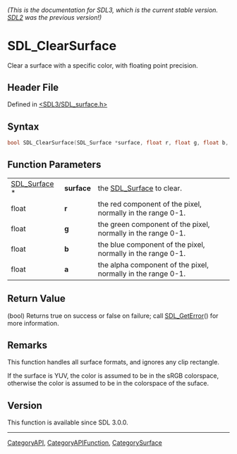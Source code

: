 ###### (This is the documentation for SDL3, which is the current stable version. [SDL2](https://wiki.libsdl.org/SDL2/) was the previous version!)
# SDL_ClearSurface

Clear a surface with a specific color, with floating point precision.

## Header File

Defined in [<SDL3/SDL_surface.h>](https://github.com/libsdl-org/SDL/blob/main/include/SDL3/SDL_surface.h)

## Syntax

```c
bool SDL_ClearSurface(SDL_Surface *surface, float r, float g, float b, float a);
```

## Function Parameters

|                              |             |                                                              |
| ---------------------------- | ----------- | ------------------------------------------------------------ |
| [SDL_Surface](SDL_Surface) * | **surface** | the [SDL_Surface](SDL_Surface) to clear.                     |
| float                        | **r**       | the red component of the pixel, normally in the range 0-1.   |
| float                        | **g**       | the green component of the pixel, normally in the range 0-1. |
| float                        | **b**       | the blue component of the pixel, normally in the range 0-1.  |
| float                        | **a**       | the alpha component of the pixel, normally in the range 0-1. |

## Return Value

(bool) Returns true on success or false on failure; call
[SDL_GetError](SDL_GetError)() for more information.

## Remarks

This function handles all surface formats, and ignores any clip rectangle.

If the surface is YUV, the color is assumed to be in the sRGB colorspace,
otherwise the color is assumed to be in the colorspace of the suface.

## Version

This function is available since SDL 3.0.0.

----
[CategoryAPI](CategoryAPI), [CategoryAPIFunction](CategoryAPIFunction), [CategorySurface](CategorySurface)

